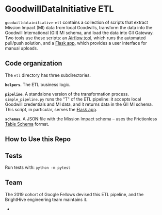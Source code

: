 # GoodwillDataInitiative ETL

`goodwilldatainitiative-etl` contains a collection of scripts that extract Mission Impact (MI) data from local Goodwills, transform the data into the Goodwill International (GII) MI schema, and load the data into GII Gateway. Two tools use these scripts: an [Airflow tool](https://github.com/GIIMSC/goodwilldatainitiative-airflow), which runs the automated pull/push solution, and a [Flask app](https://github.com/GIIMSC/goodwilldatainitiative-idcupload), which provides a user interface for manual uploads.

## Code organization

The `etl` directory has three subdirectories.

**`helpers`**. The ETL business logic. 

**`pipeline`**. A standalone version of the transformation process. `simple_pipeline.py` runs the "T" of the ETL pipeline: it accepts local Goodwill credentials and MI data, and it returns data in the GII MI schema. This script, in particular, serves the [Flask app](https://github.com/GIIMSC/goodwilldatainitiative-idcupload).

**`schemas`**. A JSON file with the Mission Impact schema – uses the Frictionless [Table Schema](https://frictionlessdata.io/specs/table-schema/) format.

## How to Use this Repo



## Tests

Run tests with: `python -m pytest`

## Team

The 2019 cohort of Google Fellows devised this ETL pipeline, and the BrightHive engineering team maintains it.

* 